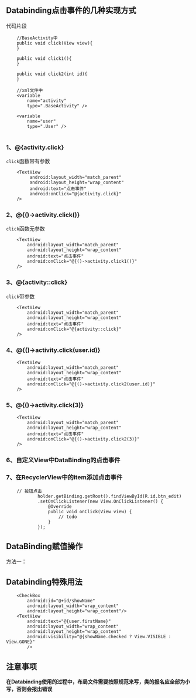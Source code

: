 ## Databinding点击事件的几种实现方式

代码片段

```
    //BaseActivity中
    public void click(View view){
    }
    
    public void click1(){
    }
    
    public void click2(int id){
    }
    
    //xml文件中
    <variable
        name="activity"
        type=".BaseActivity" />
    
    <variable
        name="user"
        type=".User" />
    

```

### 1、@{activity.click}
`click`函数带有参数

```
    <TextView
         android:layout_width="match_parent"
         android:layout_height="wrap_content"
         android:text="点击事件"
         android:onClick="@{activity.click}"
    />
```

### 2、@{()->activity.click()}
`click`函数无参数

```
    <TextView
        android:layout_width="match_parent"
        android:layout_height="wrap_content"
        android:text="点击事件"
        android:onClick="@{()->activity.click1()}"
    />
```

### 3、@{activity::click}
`click`带参数

```
    <TextView
        android:layout_width="match_parent"
        android:layout_height="wrap_content"
        android:text="点击事件"
        android:onClick="@{activity::click}"
    />
```

### 4、@{()->activity.click(user.id)}

```
    <TextView
        android:layout_width="match_parent"
        android:layout_height="wrap_content"
        android:text="点击事件"
        android:onClick="@{()->activity.click2(user.id)}"
    />
```

### 5、@{()->activity.click(3)}
```
    <TextView
        android:layout_width="match_parent"
        android:layout_height="wrap_content"
        android:text="点击事件"
        android:onClick="@{()->activity.click2(3)}"
    />
```

### 6、自定义View中DataBinding的点击事件



### 7、在RecyclerView中的item添加点击事件

```
    // 按钮点击
            holder.getBinding.getRoot().findViewById(R.id.btn_edit)
            .setOnClickListener(new View.OnClickListener() {
                @Override
                public void onClick(View view) {
                    // todo
                }
            });

```

## DataBinding赋值操作

方法一：





## Databinding特殊用法
```
    <CheckBox
        android:id="@+id/showName"
        android:layout_width="wrap_content"
        android:layout_height="wrap_content"/>
    <TextView
        android:text="@{user.firstName}"
        android:layout_width="wrap_content"
        android:layout_height="wrap_content"
        android:visibility="@{showName.checked ? View.VISIBLE :             View.GONE}"
        />

```

## 注意事项

**在Databinding使用的过程中，布局文件需要按照规范来写，类的报名应全部为小写，否则会报出错误**






